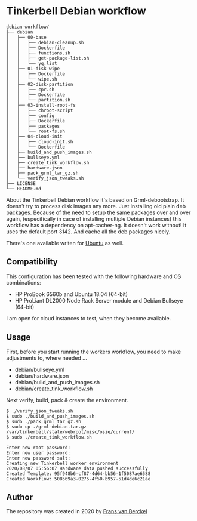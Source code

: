 # Tinkerbell Debian workflow

```
debian-workflow/
├── debian
│   ├── 00-base
│   │   ├── debian-cleanup.sh
│   │   ├── Dockerfile
│   │   ├── functions.sh
│   │   ├── get-package-list.sh
│   │   └── yq.list
│   ├── 01-disk-wipe
│   │   ├── Dockerfile
│   │   └── wipe.sh
│   ├── 02-disk-partition
│   │   ├── cpr.sh
│   │   ├── Dockerfile
│   │   └── partition.sh
│   ├── 03-install-root-fs
│   │   ├── chroot-script
│   │   ├── config
│   │   ├── Dockerfile
│   │   ├── packages
│   │   └── root-fs.sh
│   ├── 04-cloud-init
│   │   ├── cloud-init.sh
│   │   └── Dockerfile
│   ├── build_and_push_images.sh
│   ├── bullseye.yml
│   ├── create_tink_workflow.sh
│   ├── hardware.json
│   ├── pack_grml_tar_gz.sh
│   └── verify_json_tweaks.sh
├── LICENSE
└── README.md
```

About the Tinkerbell Debian workflow it's based on Grml-debootstrap. It doesn't try to process disk images any more. Just installing old plain deb packages. Because of the need to setup the same packages over and over again, (especifically in cace of installing multiple Debian instances) this workflow has a dependency on apt-cacher-ng. It doesn't work without! It uses the default port 3142. And cache all the deb packages nicely.

There's one available writen for [Ubuntu](https://github.com/fransvanberckel/ubuntu-workflow) as well.

## Compatibility

This configuration has been tested with the following hardware and OS combinations:

- HP ProBook 6560b and Ubuntu 18.04 (64-bit)
- HP ProLiant DL2000 Node Rack Server module and Debian Bullseye (64-bit)

I am open for cloud instances to test, when they become available.

## Usage

First, before you start running the workers workflow, you need to make adjustments to, where needed ...

- debian/bullseye.yml
- debian/hardware.json
- debian/build_and_push_images.sh
- debian/create_tink_workflow.sh

Next verify, build, pack & create the environment.
```
$ ./verify_json_tweaks.sh
$ sudo ./build_and_push_images.sh
$ sudo ./pack_grml_tar_gz.sh
$ sudo cp ./grml-debian.tar.gz /var/tinkerbell/state/webroot/misc/osie/current/
$ sudo ./create_tink_workflow.sh

Enter new root password:
Enter new user password:
Enter new password salt:
Creating new Tinkerbell worker environment
2020/08/07 05:56:07 Hardware data pushed successfully
Created Template: 95f948b6-cf87-4d64-bb56-1f5087ae6588
Created Workflow: 508569a3-0275-4f50-b957-51d4de6c21ae
```

## Author

The repository was created in 2020 by [Frans van Berckel](https://www.fransvanberckel.nl)

